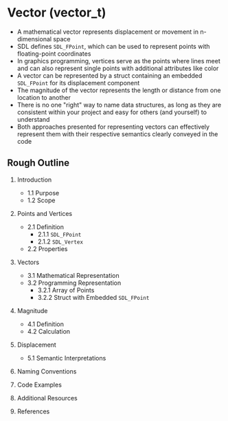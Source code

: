 # Vector (vector_t)

- A mathematical vector represents displacement or movement in n-dimensional space
- SDL defines `SDL_FPoint`, which can be used to represent points with floating-point coordinates
- In graphics programming, vertices serve as the points where lines meet and can also represent single points with additional attributes like color
- A vector can be represented by a struct containing an embedded `SDL_FPoint` for its displacement component
- The magnitude of the vector represents the length or distance from one location to another
- There is no one "right" way to name data structures, as long as they are consistent within your project and easy for others (and yourself) to understand
- Both approaches presented for representing vectors can effectively represent them with their respective semantics clearly conveyed in the code

## Rough Outline
1. Introduction
   - 1.1 Purpose
   - 1.2 Scope

2. Points and Vertices
   - 2.1 Definition
        - 2.1.1 `SDL_FPoint`
        - 2.1.2 `SDL_Vertex`
   - 2.2 Properties

3. Vectors
   - 3.1 Mathematical Representation
   - 3.2 Programming Representation
      - 3.2.1 Array of Points
      - 3.2.2 Struct with Embedded `SDL_FPoint`

4. Magnitude
   - 4.1 Definition
   - 4.2 Calculation

5. Displacement
   - 5.1 Semantic Interpretations

6. Naming Conventions

7. Code Examples

8. Additional Resources

9. References
